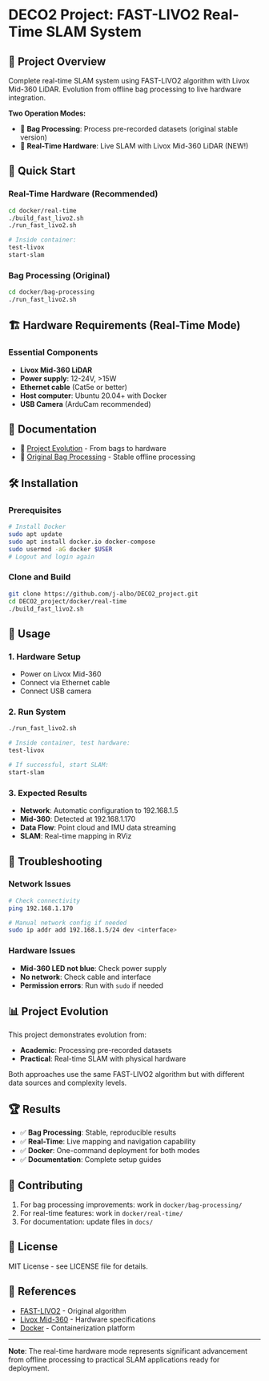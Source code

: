 # DECO2 Project: FAST-LIVO2 Real-Time SLAM System

## 🎯 Project Overview

Complete real-time SLAM system using FAST-LIVO2 algorithm with Livox Mid-360 LiDAR. Evolution from offline bag processing to live hardware integration.

**Two Operation Modes:**
- 📁 **Bag Processing**: Process pre-recorded datasets (original stable version)
- 🚀 **Real-Time Hardware**: Live SLAM with Livox Mid-360 LiDAR (NEW!)

## 🚀 Quick Start

### Real-Time Hardware (Recommended)
```bash
cd docker/real-time
./build_fast_livo2.sh
./run_fast_livo2.sh

# Inside container:
test-livox
start-slam
```

### Bag Processing (Original)
```bash
cd docker/bag-processing
./run_fast_livo2.sh
```

## 🏗️ Hardware Requirements (Real-Time Mode)

### Essential Components
- **Livox Mid-360 LiDAR**
- **Power supply**: 12-24V, >15W
- **Ethernet cable** (Cat5e or better)
- **Host computer**: Ubuntu 20.04+ with Docker
- **USB Camera** (ArduCam recommended)

## 📖 Documentation

- 🔄 [Project Evolution](docs/project-evolution.md) - From bags to hardware
- 📁 [Original Bag Processing](docker/bag-processing/) - Stable offline processing

## 🛠️ Installation

### Prerequisites
```bash
# Install Docker
sudo apt update
sudo apt install docker.io docker-compose
sudo usermod -aG docker $USER
# Logout and login again
```

### Clone and Build
```bash
git clone https://github.com/j-albo/DECO2_project.git
cd DECO2_project/docker/real-time
./build_fast_livo2.sh
```

## 🎯 Usage

### 1. Hardware Setup
- Power on Livox Mid-360
- Connect via Ethernet cable
- Connect USB camera

### 2. Run System
```bash
./run_fast_livo2.sh

# Inside container, test hardware:
test-livox

# If successful, start SLAM:
start-slam
```

### 3. Expected Results
- **Network**: Automatic configuration to 192.168.1.5
- **Mid-360**: Detected at 192.168.1.170
- **Data Flow**: Point cloud and IMU data streaming
- **SLAM**: Real-time mapping in RViz

## 🔧 Troubleshooting

### Network Issues
```bash
# Check connectivity
ping 192.168.1.170

# Manual network config if needed
sudo ip addr add 192.168.1.5/24 dev <interface>
```

### Hardware Issues
- **Mid-360 LED not blue**: Check power supply
- **No network**: Check cable and interface
- **Permission errors**: Run with `sudo` if needed

## 📊 Project Evolution

This project demonstrates evolution from:
- **Academic**: Processing pre-recorded datasets
- **Practical**: Real-time SLAM with physical hardware

Both approaches use the same FAST-LIVO2 algorithm but with different data sources and complexity levels.

## 🏆 Results

- ✅ **Bag Processing**: Stable, reproducible results
- ✅ **Real-Time**: Live mapping and navigation capability
- ✅ **Docker**: One-command deployment for both modes
- ✅ **Documentation**: Complete setup guides

## 🤝 Contributing

1. For bag processing improvements: work in `docker/bag-processing/`
2. For real-time features: work in `docker/real-time/`
3. For documentation: update files in `docs/`

## 📝 License

MIT License - see LICENSE file for details.

## 🔗 References

- [FAST-LIVO2](https://github.com/hku-mars/FAST-LIVO2) - Original algorithm
- [Livox Mid-360](https://www.livoxtech.com/mid-360) - Hardware specifications
- [Docker](https://www.docker.com/) - Containerization platform

---

**Note**: The real-time hardware mode represents significant advancement from offline processing to practical SLAM applications ready for deployment.
